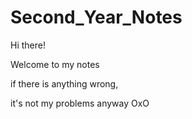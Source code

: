 # Second_Year_Notes
Hi there!

Welcome to my notes 

  if there is anything wrong, 
  
  it's not my problems anyway OxO 
